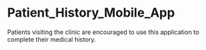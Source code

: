# Patient_History_Mobile_App

Patients visiting the clinic are encouraged to use this application to complete their medical history.
